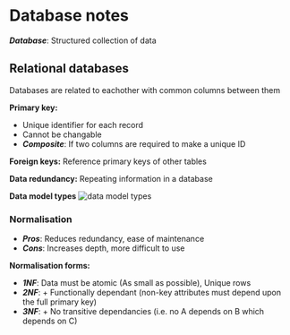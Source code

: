 # Database notes

***Database***: Structured collection of data

## Relational databases

Databases are related to eachother with common columns between them

**Primary key:**

- Unique identifier for each record
- Cannot be changable
- ***Composite***: If two columns are required to make a unique ID

**Foreign keys:** Reference primary keys of other tables

**Data redundancy:** Repeating information in a database

**Data model types**
![data model types](https://vertabelo.com/blog/types-data-models/2.png)

### Normalisation

- ***Pros***: Reduces redundancy, ease of maintenance
- ***Cons***: Increases depth, more difficult to use


**Normalisation forms:**

- ***1NF***: Data must be atomic (As small as possible), Unique rows
- ***2NF***: + Functionally dependant (non-key attributes must depend upon the full primary key)
- ***3NF***: + No transitive dependancies (i.e. no A depends on B which depends on C)
